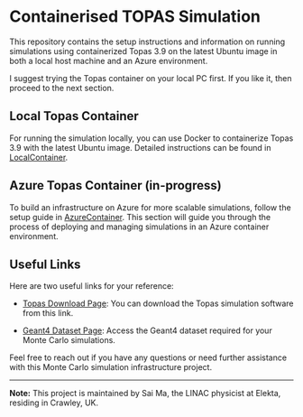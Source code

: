 # Containerised TOPAS Simulation

This repository contains the setup instructions and information on running simulations using containerized Topas 3.9 on the latest Ubuntu image in both a local host machine and an Azure environment.

I suggest trying the Topas container on your local PC first. If you like it, then proceed to the next section.

## Local Topas Container 

For running the simulation locally, you can use Docker to containerize Topas 3.9 with the latest Ubuntu image. Detailed instructions can be found in [LocalContainer](LocalContainer).

## Azure Topas Container (in-progress)

To build an infrastructure on Azure for more scalable simulations, follow the setup guide in [AzureContainer](./AzureContainer). This section will guide you through the process of deploying and managing simulations in an Azure container environment.

## Useful Links

Here are two useful links for your reference:

- [Topas Download Page](https://www.topasmc.org/download): You can download the Topas simulation software from this link.

- [Geant4 Dataset Page](https://geant4.web.cern.ch/download/11.1.2.html): Access the Geant4 dataset required for your Monte Carlo simulations.

Feel free to reach out if you have any questions or need further assistance with this Monte Carlo simulation infrastructure project.

---

**Note:** This project is maintained by Sai Ma, the LINAC physicist at Elekta, residing in Crawley, UK.

